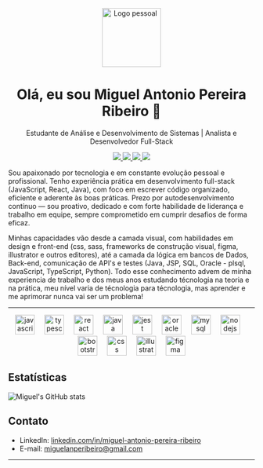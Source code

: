 <div align="center">
  <img width="120px" src="https://raw.githubusercontent.com/miguellribeiro/miguellribeiro/main/assets/logo.svg" alt="Logo pessoal" />
  <h1>Olá, eu sou Miguel Antonio Pereira Ribeiro 👋</h1>
  <p>Estudante de Análise e Desenvolvimento de Sistemas | Analista e Desenvolvedor Full-Stack</p>
</div>

<p align="center">
  <a href="https://github.com/miguellribeiro?tab=repositories">
    <img src="https://custom-icon-badges.demolab.com/badge/-Repositórios-blue?style=for-the-badge&logo=repo&logoColor=white"/>
  </a>
  <a href="https://www.linkedin.com/in/miguel-antonio-pereira-ribeiro">
    <img src="https://custom-icon-badges.demolab.com/badge/-LinkedIn-0A66C2?style=for-the-badge&logo=linkedin&logoColor=white"/>
  </a>
  <a href="mailto:miguelanperibeiro@gmail.com">
    <img src="https://custom-icon-badges.demolab.com/badge/-Email-D14836?style=for-the-badge&logo=gmail&logoColor=white"/>
  </a>
  <a href="#">
    <img src="https://custom-icon-badges.demolab.com/badge/-São%20Paulo%2C%20BR-green?style=for-the-badge&logo=location&logoColor=white"/>
  </a>
</p>

Sou apaixonado por tecnologia e em constante evolução pessoal e profissional. Tenho experiência prática em desenvolvimento full-stack (JavaScript, React, Java), com foco em escrever código organizado, eficiente e aderente às boas práticas. Prezo por autodesenvolvimento contínuo — sou proativo, dedicado e com forte habilidade de liderança e trabalho em equipe, sempre comprometido em cumprir desafios de forma eficaz. 

Minhas capacidades vão desde a camada visual, com habilidades em design e front-end (css, sass, frameworks de construção visual, figma, illustrator e outros editores), até a camada da lógica em bancos de Dados, Back-end, comunicação de API's e testes (Java, JSP, SQL, Oracle - plsql, JavaScript, TypeScript, Python). Todo esse conhecimento advem de minha experiencia de trabalho e dos meus anos estudando técnologia na teoria e na prática, meu nível varia de técnologia para técnologia, mas aprender e me aprimorar nunca vai ser um problema!

---

<div align="center">
  <img src="https://cdn.jsdelivr.net/gh/devicons/devicon/icons/javascript/javascript-original.svg" height="40" alt="javascript logo"  />
  <img width="12" />
  <img src="https://cdn.jsdelivr.net/gh/devicons/devicon/icons/typescript/typescript-original.svg" height="40" alt="typescript logo"  />
  <img width="12" />
  <img src="https://cdn.jsdelivr.net/gh/devicons/devicon/icons/react/react-original.svg" height="40" alt="react logo"  />
  <img width="12" />
  <img src="https://cdn.jsdelivr.net/gh/devicons/devicon/icons/java/java-original.svg" height="40" alt="java logo"  />
  <img width="12" />
  <img src="https://cdn.jsdelivr.net/gh/devicons/devicon/icons/jest/jest-plain.svg" height="40" alt="jest logo"  />
  <img width="12" />
  <img src="https://cdn.jsdelivr.net/gh/devicons/devicon/icons/oracle/oracle-original.svg" height="40" alt="oracle logo"  />
  <img width="12" />
  <img src="https://cdn.jsdelivr.net/gh/devicons/devicon/icons/mysql/mysql-original.svg" height="40" alt="mysql logo"  />
  <img width="12" />
  <img src="https://cdn.jsdelivr.net/gh/devicons/devicon/icons/nodejs/nodejs-original.svg" height="40" alt="nodejs logo"  />
  <img width="12" />
  <img src="https://cdn.jsdelivr.net/gh/devicons/devicon/icons/bootstrap/bootstrap-original.svg" height="40" alt="bootstrap logo"  />
  <img width="12" />
  <img src="https://cdn.jsdelivr.net/gh/devicons/devicon/icons/css3/css3-original.svg" height="40" alt="css logo"  />
  <img width="12" />
  <img src="https://cdn.jsdelivr.net/gh/devicons/devicon/icons/illustrator/illustrator-plain.svg" height="40" alt="illustrator logo"  />
  <img width="12" />
  <img src="https://cdn.jsdelivr.net/gh/devicons/devicon/icons/figma/figma-original.svg" height="40" alt="figma logo"  />
</div>

## Estatísticas

![Miguel's GitHub stats](https://github-readme-stats.vercel.app/api?username=miguellribeiro&show_icons=true&theme=dracula)

##  Contato

-  LinkedIn: [linkedin.com/in/miguel-antonio-pereira-ribeiro](https://www.linkedin.com/in/miguel-antonio-pereira-ribeiro)
-  E-mail: miguelanperibeiro@gmail.com

---

